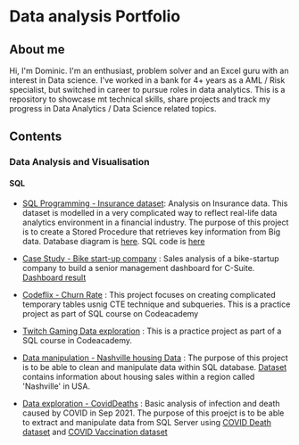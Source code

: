 # Data analysis Portfolio
## About me
Hi, I'm Dominic. I'm an enthusiast, problem solver and an Excel guru with an interest in Data science. I've worked in a bank for 4+ years as a AML / Risk specialist, but switched in career to pursue roles in data analytics. This is a repository to showcase mt technical skills, share projects and track my progress in Data Analytics / Data Science related topics.

## Contents
### Data Analysis and Visualisation 
#### **SQL**
- [SQL Programming - Insurance dataset](https://github.com/Domskii/Data_analysis_Portfolio/blob/main/Insurance%20Dataset/Outline.md): Analysis on Insurance data. This dataset is modelled in a very complicated way to reflect real-life data analytics environment in a financial industry. The purpose of this project is to create a Stored Procedure that retrieves key information from Big data. Database diagram is [here](https://github.com/Domskii/Data_analysis_Portfolio/blob/main/Insurance%20Dataset/Insurance%2BDatabase%2BDiagram%2B-%2BAnnotated%20(1).pdf). SQL code is [here](https://github.com/Domskii/Data_analysis_Portfolio/blob/main/Insurance%20Dataset/Insurance.sql)

- [Case Study - Bike start-up company](https://github.com/Domskii/Data_analysis_Portfolio/blob/main/Sales_analysis_bike_startup) : Sales analysis of 
a bike-startup company to build a senior management dashboard for C-Suite. [Dashboard result](https://github.com/Domskii/Data_analysis_Portfolio/blob/main/Case%20Study/Bike%20startup/Capture.PNG)

- [Codeflix - Churn Rate](https://github.com/Domskii/Data_analysis_Portfolio/blob/main/Calculating%20Churn%20Rates/Outline.md) : This project focuses on creating complicated temporary tables usnig CTE technique and subqueries. This is a practice project as part of SQL course on Codeacademy

- [Twitch Gaming Data exploration](https://github.com/Domskii/Data_analysis_Portfolio/blob/main/Twitch%20Gaming/Twitch%20Gaming%20Analysis.md) : This is a practice project as part of a SQL course in Codeacademy.

- [Data manipulation - Nashville housing Data](https://github.com/Domskii/Data_analysis_Portfolio/blob/main/Nashville%20housing%20data%20cleansing.sql) : The purpose of this project is to be able to clean and manipulate data within SQL database. [Dataset](https://github.com/Domskii/Data_analysis_Portfolio/blob/main/Nashville/Nashville%20Housing%20Data%20for%20Data%20Cleaning%20(2).xlsx) contains information about housing sales within a region called 'Nashville' in USA. 

- [Data exploration - CovidDeaths](https://github.com/Domskii/Data_analysis_Portfolio/blob/main/Data%20exploration%20-%20CovidDeaths%20vs%20Vaccinations) : Basic analysis of infection and death caused by COVID in Sep 2021. The purpose of this proejct is to be able to extract and manipulate data from SQL Server using [COVID Death dataset](https://github.com/Domskii/Data_analysis_Portfolio/blob/main/COVID/CovidDeath.csv) and [COVID Vaccination dataset](https://github.com/Domskii/Data_analysis_Portfolio/blob/main/COVID/CovidVaccination.csv)
